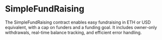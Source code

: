 # SimpleFundRaising
The SimpleFundRaising contract enables easy fundraising in ETH or USD equivalent, with a cap on funders and a funding goal. It includes owner-only withdrawals, real-time balance tracking, and efficient error handling.
